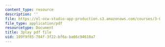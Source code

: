 ```yaml
---
content_type: resource
description: ''
file: https://ol-ocw-studio-app-production.s3.amazonaws.com/courses/3-021j-introduction-to-modeling-and-simulation-spring-2012/109f9f85784f3f22bf6aba66c94610a7_CJkfedF3Y7k.pdf
file_type: application/pdf
resourcetype: Document
title: 3play pdf file
uid: 109f9f85-784f-3f22-bf6a-ba66c94610a7
---
```

